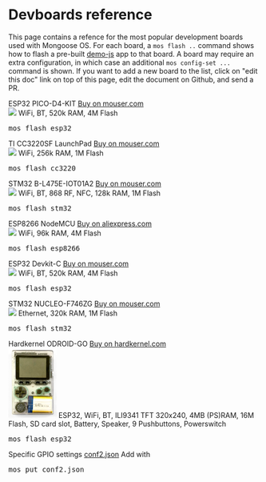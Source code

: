 # Devboards reference

This page contains a refence for the most popular development boards
used with Mongoose OS. For each board, a `mos flash ..` command shows
how to flash a pre-built [demo-js](https://github.com/mongoose-os-apps/demo-js)
app to that board. A board may require an extra configuration, in which case
an additional `mos config-set ...` command is shown. If you want to add
a new board to the list, click on "edit this doc" link on top of this page,
edit the document on Github, and send a PR.

<div class="card-deck mt-4">
  <div class="card my-3 shadow">
    <div class="card-header font-weight-bold text-muted">
    ESP32 PICO-D4-KIT <a class="float-right" href="https://www.mouser.ie/ProductDetail/Espressif-Systems/ESP32-PICO-KIT?qs=%2fha2pyFadug%252b4OsJtZ6BWCK54algBDG2cu7MN2ivj8E%3d">Buy on mouser.com</a></div>
    <div class="card-body">
      <img class="img-fluid" src="images/esp32-pico-kit.png" style="max-height: 140px;" />
      WiFi, BT, 520k RAM, 4M Flash
      <pre class="mt-2 mb-0">mos flash esp32</pre>
    </div>
  </div>
  <div class="card my-3 shadow">
    <div class="card-header font-weight-bold text-muted">TI CC3220SF LaunchPad <a class="float-right" href="https://www.mouser.ie/ProductDetail/Texas-Instruments/LAUNCHCC3220MODASF?qs=%2fha2pyFadujqlJX34r9ZGoAmtkXcNzJj%252bZ4VZVBUJdhvqS35TYOi%252bA%3d%3d">Buy on mouser.com</a></div>
    <div class="card-body">
      <img class="mw-100" src="images/cc3220.png" style="max-height: 140px;" />
      WiFi, 256k RAM, 1M Flash
      <pre class="mt-2 mb-0">mos flash cc3220</pre>
    </div>
  </div>
  <div class="w-100"></div>
  <div class="card my-3 shadow">
    <div class="card-header font-weight-bold text-muted">STM32 B-L475E-IOT01A2 <a class="float-right" href="https://www.mouser.ie/ProductDetail/STMicroelectronics/B-L475E-IOT01A2?qs=sGAEpiMZZMtw0nEwywcFgLsaY7JiSlO%2fppdYl3jRSsNnt9SKMZclVw%3d%3d">Buy on mouser.com</a></div>
    <div class="card-body">
      <img class="mw-100" src="images/stm32_iot01a.png" style="max-height: 140px;"/>
      WiFi, BT, 868 RF, NFC, 128k RAM, 1M Flash
      <pre class="mt-2 mb-0">mos flash stm32</pre>
    </div>
  </div>
  <div class="card my-3 shadow">
    <div class="card-header font-weight-bold text-muted">ESP8266 NodeMCU <a class="float-right" href="https://www.aliexpress.com/wholesale?SearchText=nodemcu">Buy on aliexpress.com</a></div>
    <div class="card-body">
      <img class="mw-100" src="images/nodemcu.png" style="max-height: 140px;"/>
      WiFi, 96k RAM, 4M Flash
      <pre class="mt-2 mb-0">mos flash esp8266</pre>
    </div>
  </div>
  <div class="w-100"></div>
  <div class="card my-3 shadow">
    <div class="card-header font-weight-bold text-muted">ESP32 Devkit-C <a class="float-right" href="https://www.mouser.ie/All-Manufacturers/_/N-0?Keyword=esp32-devkit-c">Buy on mouser.com</a></div>
    <div class="card-body">
      <img class="img-fluid" src="images/esp32-devkitc.png" style="max-height: 140px;" />
      WiFi, BT, 520k RAM, 4M Flash
      <pre class="mt-2 mb-0">mos flash esp32</pre>
    </div>
  </div>
  <div class="card my-3 shadow">
    <div class="card-header font-weight-bold text-muted">STM32 NUCLEO-F746ZG <a class="float-right" href="https://www.mouser.ie/ProductDetail/STMicroelectronics/NUCLEO-F746ZG?qs=sGAEpiMZZMtw0nEwywcFgCOvL%2fCIMT%2f2w01SZnal1Ngwgxcd9gFiJw%3d%3d">Buy on mouser.com</a></div>
    <div class="card-body">
      <img class="img-fluid" src="images/nucleo-f746zg.png" style="max-height: 140px;" />
      Ethernet, 320k RAM, 1M Flash
      <pre class="mt-2 mb-0">mos flash stm32</pre>
    </div>
  </div>  
  <div class="card my-3 shadow">
    <div class="card-header font-weight-bold text-muted">Hardkernel ODROID-GO <a class="float-right" href="https://www.hardkernel.com/main/shop/good_list.php?lang=en">Buy on hardkernel.com</a></div>
    <div class="card-body">
      <img class="img-fluid" src="images/ODROID-GO.jpg" style="max-height: 140px;" />
      ESP32, WiFi, BT, ILI9341 TFT 320x240, 4MB (PS)RAM, 16M Flash, SD card slot, Battery, Speaker, 9 Pushbuttons, Powerswitch
      <pre class="mt-2 mb-0">mos flash esp32</pre>
Specific GPIO settings <a class="float-right" href="resources/odroid-go-conf2.json">conf2.json</a>
  Add with <pre class="mt-2 mb-0">mos put conf2.json</pre>
    </div>
  </div>
</div>

